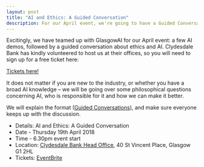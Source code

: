 ```yaml
---
layout: post
title: "AI and Ethics: A Guided Conversation"
description: For our April event, we're going to have a Guided Conversation about AI and ethics. 6.30pm, Thursday 19th April, at Clydesdale.
---
```


Excitingly, we have teamed up with GlasgowAI for our April event: a few AI demos, followed by a guided conversation about ethics and AI. Clydesdale Bank has kindly volunteered to host us at their offices, so you will need to sign up for a free ticket here:   

[Tickets here!](https://www.eventbrite.co.uk/e/codecraft-and-glasgowai-mashup-guided-conversation-about-ai-and-ethics-tickets-44765761598)

It does not matter if you are new to the industry, or whether you have a broad AI knowledge – we will be going over some philosophical questions concerning AI, who is responsible for it and how we can make it better.

We will explain the format ([Guided Conversations](http://guidedconversations.org/)), and make sure everyone keeps up with the discussion.

* Details: AI and Ethics: A Guided Conversation
* Date - Thursday 19th April 2018
* Time - 6.30pm event start
* Location: <a href="https://goo.gl/maps/Abt4RajY1ny">Clydesdale Bank Head Office</a>, 40 St Vincent Place, Glasgow G1 2HL
* Tickets: [EventBrite](https://www.eventbrite.co.uk/e/codecraft-and-glasgowai-mashup-guided-conversation-about-ai-and-ethics-tickets-44765761598)
